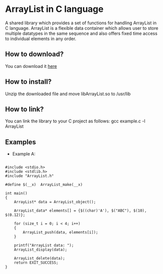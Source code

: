 # ArrayList in C language
A shared library which provides a set of functions for handling ArrayList in C language. ArrayList is a flexible data container which allows user to store multiple datatypes in the same sequence and also offers fixed time access to individual elements in any order.


<h2>How to download?</h2>
You can download it <a href="https://github.com/user-attachments/files/20266766/libArrayList.zip">here</a>

<h2>How to install?</h2>
Unzip the downloaded file and move libArrayList.so to /usr/lib

<h2>How to link?</h2>
You can link the library to your C project as follows: gcc example.c -l ArrayList

<br>
<h2> Examples </h2>

* Example A:

<pre>
<code class="language-c">
#include &lt;stdio.h&gt;
#include &lt;stdlib.h&gt;
#include "ArrayList.h"

#define $(__x)  ArrayList_make(__x)

int main()
{
    ArrayList* data = ArrayList_object();
    
    ArrayList_data* elements[] = {$((char)'A'), $("ABC"), $(10), $(0.12)};

    for (size_t i = 0; i < 4; i++)
    {
        ArrayList_push(data, elements[i]);
    }
    
    printf("ArrayList data: ");
    ArrayList_display(data);

    ArrayList_delete(data);
    return EXIT_SUCCESS;
}
</code>
</pre>
